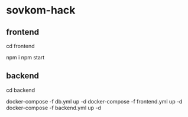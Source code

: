 # sovkom-hack

## frontend

cd frontend 

npm i
npm start

## backend

cd backend

docker-compose -f db.yml up -d
docker-compose -f frontend.yml up -d
docker-compose -f backend.yml up -d
